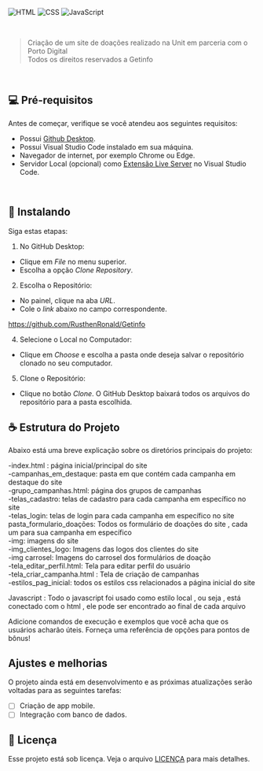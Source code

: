 
![HTML](https://img.shields.io/badge/HTML5-E34F26?style=for-the-badge&logo=html5&logoColor=white)
![CSS](https://img.shields.io/badge/CSS3-1572B6?style=for-the-badge&logo=css3&logoColor=white)
![JavaScript](https://img.shields.io/badge/JavaScript-323330?style=for-the-badge&logo=javascript&logoColor=F7DF1E)


<br>

>Criação de um site de doações realizado na Unit em parceria com o Porto Digital <br>
>Todos os direitos reservados a Getinfo

<br>

## 💻 Pré-requisitos

Antes de começar, verifique se você atendeu aos seguintes requisitos:

- Possui [Github Desktop](https://desktop.github.com/download/).
- Possui Visual Studio Code instalado em sua máquina.
- Navegador de internet, por exemplo Chrome ou Edge.
- Servidor Local (opcional) como [Extensão Live Server](https://marketplace.visualstudio.com/items?itemName=ritwickdey.LiveServer)
 no Visual Studio Code.

<br>

## 🚀 Instalando

Siga estas etapas:

1. No GitHub Desktop:

- Clique em *File* no menu superior.
- Escolha a opção *Clone Repository*.

2. Escolha o Repositório:
- No painel, clique na aba *URL*.
- Cole o *link* abaixo no campo correspondente. 


<https://github.com/RusthenRonald/Getinfo>


4. Selecione o Local no Computador:
- Clique em *Choose* e escolha a pasta onde deseja salvar o repositório clonado no seu computador.

5. Clone o Repositório:
- Clique no botão *Clone*. O GitHub Desktop baixará todos os arquivos do repositório para a pasta escolhida.



## ☕ Estrutura do Projeto

Abaixo está uma breve explicação sobre os diretórios principais do projeto:

-index.html : página inicial/principal do site <br>
-campanhas_em_destaque: pasta em que contém cada campanha em destaque do site <br>
-grupo_campanhas.html: página dos grupos de campanhas <br>
-telas_cadastro: telas de cadastro para cada campanha em específico no site <br>
-telas_login: telas de login para cada campanha em específico no site <br>
pasta_formulario_doações: Todos os formulário de doações do site , cada um para sua campanha em específico <br>
-img: imagens do site <br>
-img_clientes_logo: Imagens das logos dos clientes do site <br>
-img carrosel: Imagens do carrosel dos formulários de doação <br>
-tela_editar_perfil.html:  Tela para editar perfil do usuário <br>
-tela_criar_campanha.html : Tela de criação de campanhas <br>
-estilos_pag_inicial: todos os estilos css relacionados a página inicial do site <br>

Javascript : Todo o javascript foi usado como estilo local , ou seja , está conectado com o html , ele pode ser encontrado ao final de cada arquivo 



Adicione comandos de execução e exemplos que você acha que os usuários acharão úteis. Forneça uma referência de opções para pontos de bônus!


## Ajustes e melhorias

O projeto ainda está em desenvolvimento e as próximas atualizações serão voltadas para as seguintes tarefas:

- [ ] Criação de app mobile.
- [ ] Integração com banco de dados.

## 📝 Licença

Esse projeto está sob licença. Veja o arquivo [LICENÇA](LICENSE.md) para mais detalhes.

